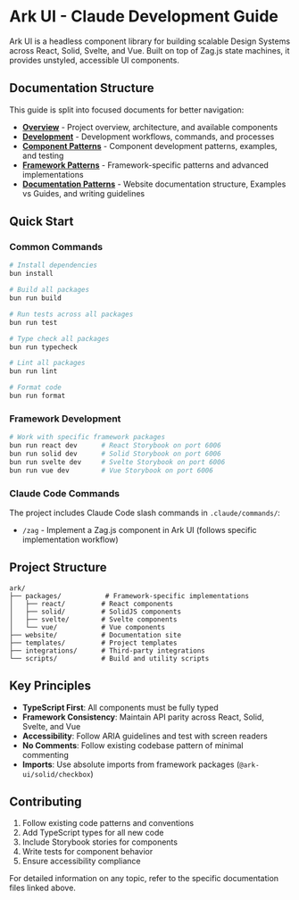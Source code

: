 # Ark UI - Claude Development Guide

Ark UI is a headless component library for building scalable Design Systems across React, Solid, Svelte, and Vue. Built
on top of Zag.js state machines, it provides unstyled, accessible UI components.

## Documentation Structure

This guide is split into focused documents for better navigation:

- **[Overview](@.claude/docs/overview.md)** - Project overview, architecture, and available components
- **[Development](@.claude/docs/development.md)** - Development workflows, commands, and processes
- **[Component Patterns](@.claude/docs/component_patterns.md)** - Component development patterns, examples, and testing
- **[Framework Patterns](@.claude/docs/framework_patterns.md)** - Framework-specific patterns and advanced implementations
- **[Documentation Patterns](@.claude/docs/documentation-patterns.md)** - Website documentation structure, Examples vs Guides, and writing guidelines

## Quick Start

### Common Commands

```bash
# Install dependencies
bun install

# Build all packages
bun run build

# Run tests across all packages
bun run test

# Type check all packages
bun run typecheck

# Lint all packages
bun run lint

# Format code
bun run format
```

### Framework Development

```bash
# Work with specific framework packages
bun run react dev      # React Storybook on port 6006
bun run solid dev      # Solid Storybook on port 6006
bun run svelte dev     # Svelte Storybook on port 6006
bun run vue dev        # Vue Storybook on port 6006
```

### Claude Code Commands

The project includes Claude Code slash commands in `.claude/commands/`:

- `/zag` - Implement a Zag.js component in Ark UI (follows specific implementation workflow)

## Project Structure

```
ark/
├── packages/           # Framework-specific implementations
│   ├── react/         # React components
│   ├── solid/         # SolidJS components
│   ├── svelte/        # Svelte components
│   └── vue/           # Vue components
├── website/           # Documentation site
├── templates/         # Project templates
├── integrations/      # Third-party integrations
└── scripts/           # Build and utility scripts
```

## Key Principles

- **TypeScript First**: All components must be fully typed
- **Framework Consistency**: Maintain API parity across React, Solid, Svelte, and Vue
- **Accessibility**: Follow ARIA guidelines and test with screen readers
- **No Comments**: Follow existing codebase pattern of minimal commenting
- **Imports**: Use absolute imports from framework packages (`@ark-ui/solid/checkbox`)

## Contributing

1. Follow existing code patterns and conventions
2. Add TypeScript types for all new code
3. Include Storybook stories for components
4. Write tests for component behavior
5. Ensure accessibility compliance

For detailed information on any topic, refer to the specific documentation files linked above.
